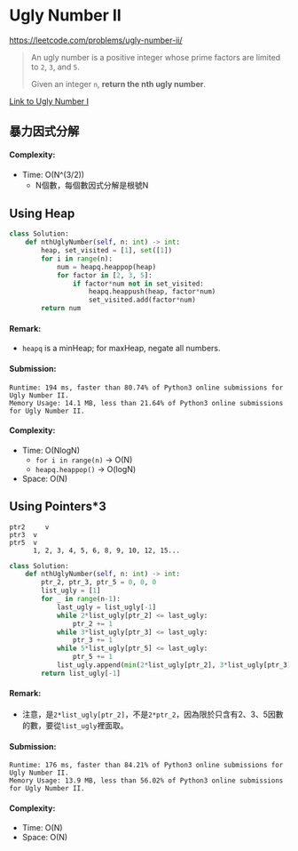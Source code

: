 # Ugly Number II
https://leetcode.com/problems/ugly-number-ii/
>An ugly number is a positive integer whose prime factors are limited to `2`, `3`, and `5`.
>
>Given an integer `n`, **return the nth ugly number**.

[Link to Ugly Number I](https://github.com/chkao831/Algo_learning_notes/blob/main/Array/LeetCode_263_Ugly-Number.md)

## 暴力因式分解
#### Complexity:
- Time: O(N^(3/2))
    - N個數，每個數因式分解是根號N

## Using Heap
```python
class Solution:
    def nthUglyNumber(self, n: int) -> int:
        heap, set_visited = [1], set([1])
        for i in range(n):
            num = heapq.heappop(heap)
            for factor in [2, 3, 5]:
                if factor*num not in set_visited:
                    heapq.heappush(heap, factor*num)
                    set_visited.add(factor*num)
        return num
```
#### Remark:
- `heapq` is a minHeap; for maxHeap, negate all numbers. 
#### Submission:
```
Runtime: 194 ms, faster than 80.74% of Python3 online submissions for Ugly Number II.
Memory Usage: 14.1 MB, less than 21.64% of Python3 online submissions for Ugly Number II.
```
#### Complexity:
- Time: O(NlogN)
  - `for i in range(n)` -> O(N)
  - `heapq.heappop()` -> O(logN) 
- Space: O(N)

## Using Pointers*3
```
ptr2     v   
ptr3  v
ptr5  v
      1, 2, 3, 4, 5, 6, 8, 9, 10, 12, 15...
```
```python
class Solution:
    def nthUglyNumber(self, n: int) -> int:
        ptr_2, ptr_3, ptr_5 = 0, 0, 0
        list_ugly = [1]
        for _ in range(n-1):
            last_ugly = list_ugly[-1]
            while 2*list_ugly[ptr_2] <= last_ugly:
                ptr_2 += 1
            while 3*list_ugly[ptr_3] <= last_ugly:
                ptr_3 += 1
            while 5*list_ugly[ptr_5] <= last_ugly:
                ptr_5 += 1
            list_ugly.append(min(2*list_ugly[ptr_2], 3*list_ugly[ptr_3], 5*list_ugly[ptr_5]))
        return list_ugly[-1]
```
#### Remark:
- 注意，是`2*list_ugly[ptr_2]`，不是`2*ptr_2`，因為限於只含有2、3、5因數的數，要從`list_ugly`裡面取。
#### Submission:
```
Runtime: 176 ms, faster than 84.21% of Python3 online submissions for Ugly Number II.
Memory Usage: 13.9 MB, less than 56.02% of Python3 online submissions for Ugly Number II.
```
#### Complexity:
- Time: O(N)
- Space: O(N)
